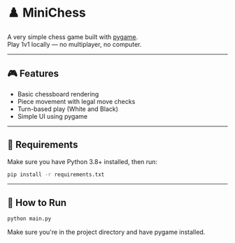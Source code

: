 # ♟️ MiniChess

A very simple chess game built with [pygame](https://www.pygame.org/).  
Play 1v1 locally — no multiplayer, no computer.

---

## 🎮 Features

- Basic chessboard rendering
- Piece movement with legal move checks
- Turn-based play (White and Black)
- Simple UI using pygame

---

## 🧱 Requirements

Make sure you have Python 3.8+ installed, then run:

```bash
pip install -r requirements.txt
```

---

## 🚀 How to Run

```bash
python main.py
```

Make sure you're in the project directory and have pygame installed.
